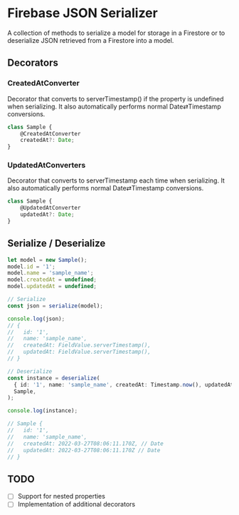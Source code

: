 # Firebase JSON Serializer

A collection of methods to serialize a model for storage in a Firestore or to deserialize JSON retrieved from a Firestore into a model.

## Decorators

### CreatedAtConverter

Decorator that converts to serverTimestamp() if the property is undefined when serializing.
It also automatically performs normal Date⇄Timestamp conversions.

```ts
class Sample {
    @CreatedAtConverter
    createdAt?: Date;
}
```

### UpdatedAtConverters

Decorator that converts to serverTimestamp each time when serializing.
It also automatically performs normal Date⇄Timestamp conversions.

```ts
class Sample {
    @UpdatedAtConverter
    updatedAt?: Date;
}
```

## Serialize / Deserialize

```ts
let model = new Sample();
model.id = '1';
model.name = 'sample_name';
model.createdAt = undefined;
model.updatedAt = undefined;

// Serialize
const json = serialize(model);

console.log(json);
// {
//   id: '1',
//   name: 'sample_name',
//   createdAt: FieldValue.serverTimestamp(),
//   updatedAt: FieldValue.serverTimestamp(),
// }

// Deserialize
const instance = deserialize(
  { id: '1', name: 'sample_name', createdAt: Timestamp.now(), updatedAt: Timestamp.now() },
  Sample,
);

console.log(instance);

// Sample {
//   id: '1',
//   name: 'sample_name',
//   createdAt: 2022-03-27T08:06:11.170Z, // Date
//   updatedAt: 2022-03-27T08:06:11.170Z // Date
// }

```

## TODO

- [ ] Support for nested properties
- [ ] Implementation of additional decorators